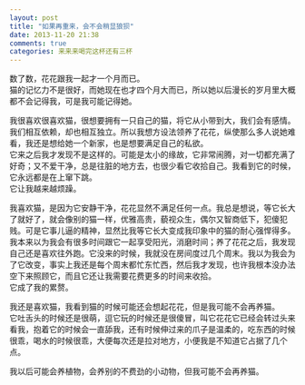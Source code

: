 ```yaml
---
layout: post
title: "如果再重来，会不会稍显狼狈"
date: 2013-11-20 21:38
comments: true
categories: 来来来喝完这杯还有三杯
---
```


数了数，花花跟我一起才一个月而已。<br>
猫的记忆力不是很好，而她现在也才四个月大而已，所以她以后漫长的岁月里大概都不会记得我，可是我可能记得她。

我很喜欢很喜欢猫，很想要拥有一只自己的猫，将它从小带到大，我们会有感情。我们相互依赖，却也相互独立。所以我想方设法领养了花花，纵使那么多人说她难看，我还是想给她一个新家，也是想要满足自己的私欲。<br>
它来之后我才发现不是这样的。可能是太小的缘故，它非常闹腾，对一切都充满了好奇；又不爱干净，总是往脏的地方去，也很少看它收拾自己。我看到它的时候，它永远都是在上窜下跳。<br>
它让我越来越烦躁。

我喜欢猫，是因为它安静干净，花花显然不满足任何一点。我总是想说，等它长大了就好了，就会像别的猫一样，优雅高贵，藐视众生，偶尔又智商低下，犯傻犯贱。可是它事儿逼的精神，显然比我等它长大变成我印象中的猫的耐心强悍得多。<br>
我本来以为我会有很多时间跟它一起享受阳光，消磨时间；养了花花之后，我发现自己还是喜欢往外跑。它没来的时候，我就没在房间度过几个周末。我以为我会为了它改变，事实上我还是每个周末都忙东忙西，然后我才发现，也许我根本没办法空下来照顾它，而且它还让我需要花费更多的时间来收拾。<br>
它成了我的累赘。

我还是喜欢猫，我看到猫的时候可能还会想起花花，但是我可能不会再养猫。<br>
它吐舌头的时候还是很萌，逗它玩的时候还是很傻冒，叫它花花它已经会转过头来看我，抱着它的时候会一直舔我，还有时候伸过来的爪子是温柔的，吃东西的时候很乖，喝水的时候很乖，大便每次还是拉对地方，小便我是不知道它占据了几个点。

我以后可能会养植物，会养别的不费劲的小动物，但我可能不会再养猫。
